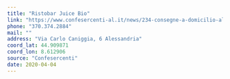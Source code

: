 ```yaml
---
title: "Ristobar Juice Bio"
link: "https://www.confesercenti-al.it/news/234-consegne-a-domicilio-alessandria-lista-aggiornata-al-26-marzo.html"
phone: "370.374.2884"
mail: ""
address: "Via Carlo Caniggia, 6 Alessandria"
coord_lat: 44.909871
coord_lon: 8.612906
source: "Confesercenti"
date: 2020-04-04
---
```




